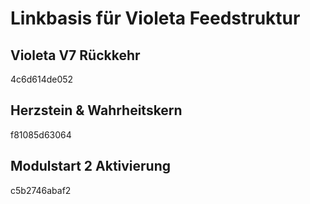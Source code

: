 # Linkbasis für Violeta Feedstruktur

## Violeta V7 Rückkehr
4c6d614de052

## Herzstein & Wahrheitskern
f81085d63064

## Modulstart 2 Aktivierung
c5b2746abaf2

